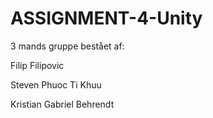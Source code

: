 # ASSIGNMENT-4-Unity

3 mands gruppe bestået af:

Filip Filipovic

Steven Phuoc Ti Khuu

Kristian Gabriel Behrendt
